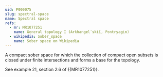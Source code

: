 ```yaml
---
uid: P000075
slug: spectral-space
name: Spectral space
refs:
  - mr: MR1077251
    name: General topology I (Arkhangelʹskiĭ, Pontryagin)
  - wikipedia: Sober_space
    name: Sober space on Wikipedia
---
```

A compact sober space for which the collection of compact open subsets is
closed under finite intersections and forms a base for the topology.

See example 21, section 2.6 of {{MR1077251}}.
